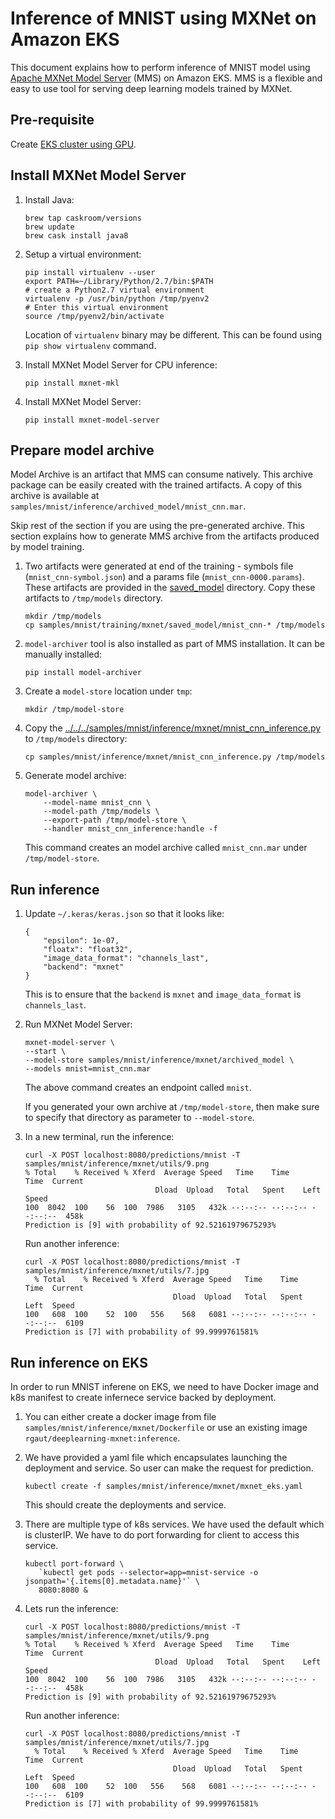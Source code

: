 # Inference of MNIST using MXNet on Amazon EKS

This document explains how to perform inference of MNIST model using [Apache MXNet Model Server](https://github.com/awslabs/mxnet-model-server) (MMS) on Amazon EKS. MMS is a flexible and easy to use tool for serving deep learning models trained by MXNet.

## Pre-requisite

Create [EKS cluster using GPU](../../eks-gpu.md).

## Install MXNet Model Server

1. Install Java:

	```
	brew tap caskroom/versions
	brew update
	brew cask install java8
	```

1. Setup a virtual environment:

	```
	pip install virtualenv --user
	export PATH=~/Library/Python/2.7/bin:$PATH
	# create a Python2.7 virtual environment
	virtualenv -p /usr/bin/python /tmp/pyenv2
	# Enter this virtual environment
	source /tmp/pyenv2/bin/activate
	```

	Location of `virtualenv` binary may be different. This can be found using `pip show virtualenv` command.

1. Install MXNet Model Server for CPU inference:

   ```
   pip install mxnet-mkl
   ```

1. Install MXNet Model Server:

	```
	pip install mxnet-model-server
	```

## Prepare model archive

Model Archive is an artifact that MMS can consume natively. This archive package can be easily created with the trained artifacts. A copy of this archive is available at `samples/mnist/inference/archived_model/mnist_cnn.mar`.

Skip rest of the section if you are using the pre-generated archive. This section explains how to generate MMS archive from the artifacts produced by model training.

1. Two artifacts were generated at end of the training - symbols file (`mnist_cnn-symbol.json`) and a params file (`mnist_cnn-0000.params`). These artifacts are provided in the [saved_model](../../training/mxnet/saved_model) directory. Copy these artifacts to `/tmp/models` directory.

	```
	mkdir /tmp/models
	cp samples/mnist/training/mxnet/saved_model/mnist_cnn-* /tmp/models
	```

1. `model-archiver` tool is also installed as part of MMS installation. It can be manually installed:

	```
	pip install model-archiver
	```

1. Create a `model-store` location under `tmp`:

	```
	mkdir /tmp/model-store
	```

1. Copy the [../../../samples/mnist/inference/mxnet/mnist_cnn_inference.py](mnist_cnn_inference.py) to `/tmp/models` directory:

	```
	cp samples/mnist/inference/mxnet/mnist_cnn_inference.py /tmp/models
	```

1. Generate model archive:

	```
	model-archiver \
		--model-name mnist_cnn \
		--model-path /tmp/models \
		--export-path /tmp/model-store \
		--handler mnist_cnn_inference:handle -f
	```

	This command creates an model archive called `mnist_cnn.mar` under `/tmp/model-store`.

## Run inference

1. Update `~/.keras/keras.json` so that it looks like:

	```
	{
	    "epsilon": 1e-07, 
	    "floatx": "float32", 
	    "image_data_format": "channels_last", 
	    "backend": "mxnet"
	}
	```

	This is to ensure that the `backend` is `mxnet` and `image_data_format` is `channels_last`.

1. Run MXNet Model Server:

	```
	mxnet-model-server \
	--start \
	--model-store samples/mnist/inference/mxnet/archived_model \
	--models mnist=mnist_cnn.mar
	```

	The above command creates an endpoint called `mnist`.

	If you generated your own archive at `/tmp/model-store`, then make sure to specify that directory as parameter to `--model-store`.

1. In a new terminal, run the inference:

	```
	curl -X POST localhost:8080/predictions/mnist -T samples/mnist/inference/mxnet/utils/9.png
    % Total    % Received % Xferd  Average Speed   Time    Time     Time  Current
                                 Dload  Upload   Total   Spent    Left  Speed
    100  8042  100    56  100  7986   3105   432k --:--:-- --:--:-- --:--:--  458k
    Prediction is [9] with probability of 92.52161979675293%
	```

	Run another inference:

	```
	curl -X POST localhost:8080/predictions/mnist -T samples/mnist/inference/mxnet/utils/7.jpg
	  % Total    % Received % Xferd  Average Speed   Time    Time     Time  Current
	                                 Dload  Upload   Total   Spent    Left  Speed
	100   608  100    52  100   556    568   6081 --:--:-- --:--:-- --:--:--  6109
	Prediction is [7] with probability of 99.9999761581%
	```

## Run inference on EKS

In order to run MNIST inferene on EKS, we need to have Docker image and k8s manifest to create infernece service backed by deployment.

1. You can either create a docker image from file `samples/mnist/inference/mxnet/Dockerfile` or use an existing image `rgaut/deeplearning-mxnet:inference`. 

1. We have provided a yaml file which encapsulates launching the deployment and service. So user can make the request for prediction. 

    ```
    kubectl create -f samples/mnist/inference/mxnet/mxnet_eks.yaml
    ```
   
    This should create the deployments and service.

1. There are multiple type of k8s services. We have used the default which is clusterIP. We have to do port forwarding for client to access this service.

     ```
     kubectl port-forward \
		`kubectl get pods --selector=app=mnist-service -o jsonpath='{.items[0].metadata.name}'` \
		8080:8080 &
     ```

1. Lets run the inference:

    ```
    curl -X POST localhost:8080/predictions/mnist -T samples/mnist/inference/mxnet/utils/9.png
	% Total    % Received % Xferd  Average Speed   Time    Time     Time  Current
	                             Dload  Upload   Total   Spent    Left  Speed
	100  8042  100    56  100  7986   3105   432k --:--:-- --:--:-- --:--:--  458k
	Prediction is [9] with probability of 92.52161979675293%
    ```

    Run another inference:

    ```
    curl -X POST localhost:8080/predictions/mnist -T samples/mnist/inference/mxnet/utils/7.jpg
      % Total    % Received % Xferd  Average Speed   Time    Time     Time  Current
                                     Dload  Upload   Total   Spent    Left  Speed
    100   608  100    52  100   556    568   6081 --:--:-- --:--:-- --:--:--  6109
    Prediction is [7] with probability of 99.9999761581%
    ```

